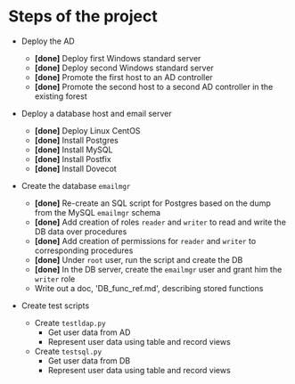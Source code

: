 # Steps of the project

* Deploy the AD
    * **\[done\]** Deploy first Windows standard server
    * **\[done\]** Deploy second Windows standard server
    * **\[done\]** Promote the first host to an AD controller
    * **\[done\]** Promote the second host to a second AD controller in the existing forest

* Deploy a database host and email server
    * **\[done\]** Deploy Linux CentOS
    * **\[done\]** Install Postgres
    * **\[done\]** Install MySQL
    * **\[done\]** Install Postfix
    * **\[done\]** Install Dovecot
    
* Create the database `emailmgr`
    * **\[done\]** Re-create an SQL script for Postgres based on the dump from the MySQL `emailmgr` schema
    * **\[done\]** Add creation of roles `reader` and `writer` to read and write the DB data over procedures
    * **\[done\]** Add creation of permissions for `reader` and `writer` to corresponding procedures
    * **\[done\]** Under `root` user, run the script and create the DB
    * **\[done\]** In the DB server, create the `emailmgr` user and grant him the `writer` role
    * Write out a doc, 'DB_func_ref.md', describing stored functions

* Create test scripts
    * Create `testldap.py`
        * Get user data from AD
        * Represent user data using table and record views
    * Create `testsql.py`
        * Get user data from DB
        * Represent user data using table and record views